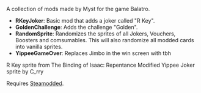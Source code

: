 A collection of mods made by Myst for the game Balatro.

- **RKeyJoker**: Basic mod that adds a joker called "R Key".
- **GoldenChallenge**: Adds the challenge "Golden".
- **RandomSprite**: Randomizes the sprites of all Jokers, Vouchers, Boosters and comsumables. This will also randomize all modded cards into vanilla sprites.
- **YippeeGameOver**: Replaces Jimbo in the win screen with tbh

R Key sprite from The Binding of Isaac: Repentance
Modified Yippee Joker sprite by C_rry

Requires [Steamodded](https://github.com/Steamopollys/Steamodded).
